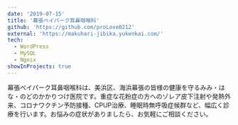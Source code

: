 ```yaml
---
date: '2019-07-15'
title: '幕張ベイパーク耳鼻咽喉科'
github: 'https://github.com/proLove0212'
external: 'https://makuhari-jibika.yukenkai.com/'
tech:
  - WordPress
  - MySQL
  - Ngnix
showInProjects: true
---
```


幕張ベイパーク耳鼻咽喉科は、美浜区、海浜幕張の皆様の健康を守るみみ・はな・のどのかかりつけ医院です。重症な花粉症の方へのゾレア皮下注射や発熱外来、コロナワクチン予防接種、CPUP治療、睡眠時無呼吸症候群など、幅広く診療を行います。お悩みの症状がありましたら、お気軽にご相談ください。
